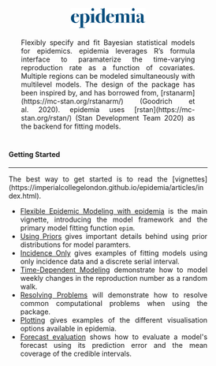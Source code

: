 
<img src="man/figures/logo_big.png" style = "display:block;width:30%;float:none;margin-top:60px;margin-left:auto;margin-right:auto;margin-bottom:20px;"/>


<div style = "width:70%;margin:auto;text-align:justify;margin-bottom:40px;">
Flexibly specify and fit Bayesian statistical models for epidemics.
epidemia leverages R’s formula interface to paramaterize the time-varying
reproduction rate as a function of covariates. Multiple regions can
be modeled simultaneously with multilevel models. The design of the
package has been inspired by, and has borrowed from,
[rstanarm](https://mc-stan.org/rstanarm/) (Goodrich et al. 2020).
epidemia uses [rstan](https://mc-stan.org/rstan/) (Stan Development Team
2020) as the backend for fitting models.
</div>

<div style = "width:80%;margin:auto;text-align:justify;">
<h4> Getting Started </h4>
<hr>
The best way to get started is to read the
[vignettes](https://imperialcollegelondon.github.io/epidemia/articles/index.html).

  - [Flexible Epidemic Modeling with
    epidemia](https://imperialcollegelondon.github.io/epidemia/articles/introduction.html) is the main vignette,
    introducing the model framework and the primary model fitting
    function `epim`.
  - [Using Priors](https://imperialcollegelondon.github.io/epidemia/articles/priors.html) gives important details behind
    using prior distributions for model paramters.
  - [Incidence Only](https://imperialcollegelondon.github.io/epidemia/articles/IncidenceOnly.html) gives examples of
    fitting models using only incidence data and a discrete serial
    interval.
  - [Time-Dependent Modeling](https://imperialcollegelondon.github.io/epidemia/articles/TimeDependentR.html) demonstrate
    how to model weekly changes in the reproduction number as a random
    walk.
  - [Resolving Problems](https://imperialcollegelondon.github.io/epidemia/articles/ResolvingProblems.html) will
    demonstrate how to resolve common computational problems when using the package.
  - [Plotting](https://imperialcollegelondon.github.io/epidemia/articles/plotting.html) gives examples of the different visualisation
    options available in epidemia.
  - [Forecast evaluation](https://imperialcollegelondon.github.io/epidemia/articles/foreacst_evaluation.html) shows how to evaluate a
    model's forecast using its prediction error and the mean coverage of the credible
    intervals.
</div>



